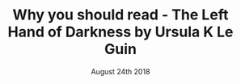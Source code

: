 ---
layout: ampstory
title: Why you should read - The Left Hand of Darkness by Ursula K Le Guin
date: August 24th 2018
cover:
   title: Why you should read&#58; The Left Hand of Darkness by Ursula K Le Guin
   subtitle: A beautiful book, but best read in the depths of winter
pages: 
 - background: http://z2-ec2.images-amazon.com/images/P/B00YBA7PGW._SX_SCRMZZZZZZZ_V196021930_.jpg
 - layout: thirds
   middle: <h2>The left hand of darkness is a wonderful book. Full of human & alien struggling...</h2>
 - layout: thirds
   middle: "<h2>Let's take a look at the book through the lens of it's various covers:</h2>"   
 - background: https://images-na.ssl-images-amazon.com/images/I/51br41p6mPL.jpg 
 - background: https://images-na.ssl-images-amazon.com/images/I/41Hv-x%2BwYvL.jpg
 - layout: thirds
   middle: <h2>These covers show the major themes of ice ❄️, fire 🔥 and an epic journey 🚶‍♀️. </h2>
 - background: https://bloximages.chicago2.vip.townnews.com/dailyuw.com/content/tncms/assets/v3/editorial/3/c2/3c22c40a-fcec-11e7-9cd0-afc065ba665a/5a61a158bec82.image.jpg 
 - layout: thirds
   top: <h2>Then this cover! Ice again, sure but the core duality of the book is uncovered here (and this is actually my favorite cover). The duality of alien and stranger, man and woman, lover and friend, enemy and friend.</h2> 
 - background: https://i.pinimg.com/564x/27/02/b3/2702b3034a6b5eabc461848a3e136cf7.jpg 
 - layout: thirds
   middle: <h2>And then... darkness emerges</h2>  
 - background: /images/lefthanddarknesscover.jpg 
 - layout: thirds
   middle: '<h2>"To learn which questions are unanswerable, and not to answer them: this skill is most needful in times of stress and darkness."</h2>'
 - layout: vertical
   top: <h2>If all of that isn't enough apparently it's coming to TV!</h2>  
   image: /images/varietyursula.png
 - layout: thirds
   middle: <h2>Go read it!</h2>    
   cta:
      ink: https://www.amazon.com/dp/B00YBA7PGW/
      text: https://www.amazon.com/dp/B00YBA7PGW/   
---